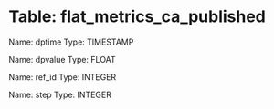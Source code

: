 Table: flat_metrics_ca_published
================================

Name: dptime
Type: TIMESTAMP

Name: dpvalue
Type: FLOAT

Name: ref_id
Type: INTEGER

Name: step
Type: INTEGER

